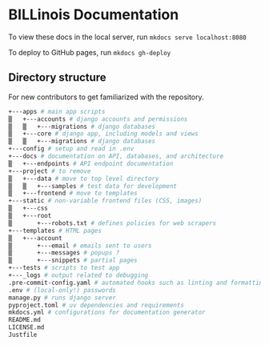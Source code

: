 # BILLinois Documentation

To view these docs in the local server, run `mkdocs serve localhost:8080`

To deploy to GitHub pages, run `mkdocs gh-deploy`

## Directory structure

For new contributors to get familiarized with the repository.

```bash
+---apps # main app scripts
▒   +---accounts # django accounts and permissions
▒   ▒   +---migrations # django databases
▒   +---core # django app, including models and views
▒   ▒   +---migrations # django databases
+---config # setup and read in .env
+---docs # documentation on API, databases, and architecture
▒   +---endpoints # API endpoint documentation
+---project # to remove
▒   +---data # move to top level directory
▒   ▒   +---samples # test data for development
▒   +---frontend # move to templates
+---static # non-variable frontend files (CSS, images)
▒   +---css
▒   +---root
▒       +---robots.txt # defines policies for web scrapers
+---templates # HTML pages
▒   +---account
▒       +---email # emails sent to users
▒       +---messages # popups ?
▒       +---snippets # partial pages
+---tests # scripts to test app
+---_logs # output related to debugging
.pre-commit-config.yaml # automated hooks such as linting and formatting
.env # (local-only!) passwords
manage.py # runs django server
pyproject.toml # uv dependencies and requirements
mkdocs.yml # configurations for documentation generator
README.md
LICENSE.md
Justfile
```
